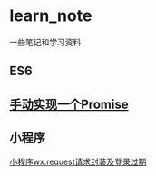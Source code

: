# learn_note

一些笔记和学习资料

## ES6

## [手动实现一个Promise]([https://github.com/317qdH/learn_note/blob/master/%E6%89%8B%E5%86%99%E4%B8%80%E4%B8%AAPromise.js](https://github.com/317qdH/learn_note/blob/master/手写一个Promise.js))

## 小程序

[小程序wx.request请求封装及登录过期]()





